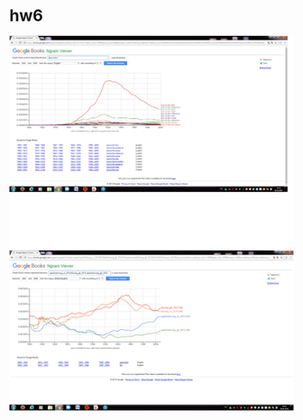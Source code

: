 # hw6
 ![!!!](https://github.com/RotkinaDaria16/hw6/blob/master/Due%20to%20the%20.png)
![!!!](https://github.com/RotkinaDaria16/hw6/blob/master/image.jpg)
